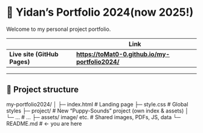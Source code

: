 # 🍅 Yidan’s Portfolio 2024(now 2025!)

Welcome to my personal project portfolio.

| | Link |
|---|---|
| **Live site (GitHub Pages)** | **https://toMat0-0.github.io/my-portfolio2024/** |

---

## 📂 Project structure
my-portfolio2024/
│
├─ index.html # Landing page
├─ style.css # Global styles
├─ project/ # New “Puppy-Sounds” project (own index & assets)
│ └─ … # …
├─ assets/ image/ etc. # Shared images, PDFs, JS, data
└─ README.md # ← you are here

